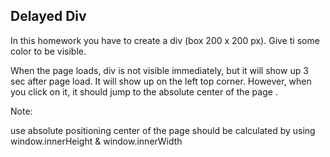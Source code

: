 ## Delayed Div

In this homework you have to create a div (box 200 x 200 px). Give ti some color to be visible.

When the page loads, div is not visible immediately, but it will show up 3 sec after page load. It will show up on the left top corner. However, when you click on it, it should jump to the absolute center of the page . 

Note: 

use absolute positioning
center of the page should be calculated by using window.innerHeight & window.innerWidth